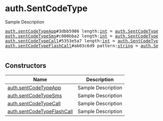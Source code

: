 # auth.SentCodeType

Sample Description

<pre>
<a href="../constructor/auth.sentCodeTypeApp.md">auth.sentCodeTypeApp</a>#3dbb5986 length:<a href="../type/int.md">int</a> = <a href="../type/auth.SentCodeType.md">auth.SentCodeType</a>;
<a href="../constructor/auth.sentCodeTypeSms.md">auth.sentCodeTypeSms</a>#c000bba2 length:<a href="../type/int.md">int</a> = <a href="../type/auth.SentCodeType.md">auth.SentCodeType</a>;
<a href="../constructor/auth.sentCodeTypeCall.md">auth.sentCodeTypeCall</a>#5353e5a7 length:<a href="../type/int.md">int</a> = <a href="../type/auth.SentCodeType.md">auth.SentCodeType</a>;
<a href="../constructor/auth.sentCodeTypeFlashCall.md">auth.sentCodeTypeFlashCall</a>#ab03c6d9 pattern:<a href="../type/string.md">string</a> = <a href="../type/auth.SentCodeType.md">auth.SentCodeType</a>;

</pre>

## Constructors

| Name | Description |
|------|-------------|
| [auth.sentCodeTypeApp](../constructor/auth.sentCodeTypeApp.md) | Sample Description |
| [auth.sentCodeTypeSms](../constructor/auth.sentCodeTypeSms.md) | Sample Description |
| [auth.sentCodeTypeCall](../constructor/auth.sentCodeTypeCall.md) | Sample Description |
| [auth.sentCodeTypeFlashCall](../constructor/auth.sentCodeTypeFlashCall.md) | Sample Description |

